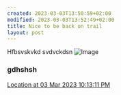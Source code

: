 ```yaml
---
created: 2023-03-03T13:50:59+02:00
modified: 2023-03-03T13:52:49+02:00
title: Nice to be back on trail
layout: post
---
```


Hfbsvskvkd svdvckdsn
![Image](/assets//a0ee9b20744e9ddceda446e4a92a4207.jpg) 

### gdhshsh

[Location at 03 Mar 2023 10:13:11 PM](https://maps.google.com/maps?q=32.1475757,34.8805)
